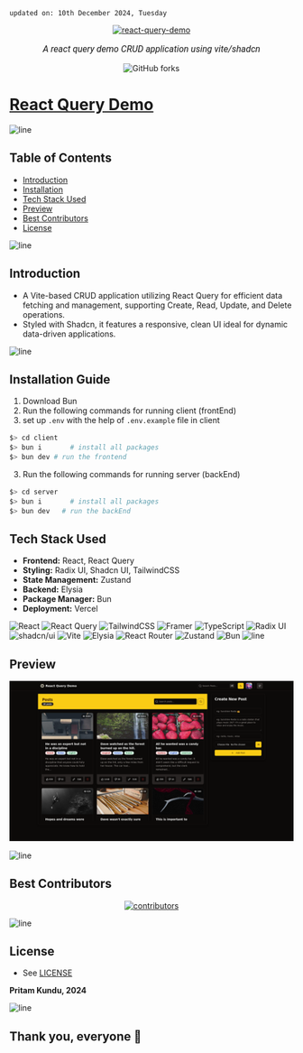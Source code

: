     updated on: 10th December 2024, Tuesday

<div align=center>
    <a href="https://github.com/warmachine028/react-query-demo">
        <img width="200" src="https://query.gg/favicon.png" alt="react-query-demo">
    </a>
    <p style="font-family: roboto, calibri; font-size:12pt; font-style:italic"> A react query demo CRUD application using vite/shadcn </p>
    <a src="https://github.com/warmachine028/react-query-demo/forks">
        <img alt="GitHub forks" src="https://img.shields.io/github/forks/warmachine028/react-query-demo">
    </a>
</div>

# [React Query Demo](https://github.com/warmachine028/react-query-demo)

![line]

## Table of Contents

- [Introduction](#introduction)
- [Installation](#installation-guide)
- [Tech Stack Used](#tech-stack-used)
- [Preview](#preview)
- [Best Contributors](#best-contributors)
- [License](#license)

![line]

## Introduction

- A Vite-based CRUD application utilizing React Query for efficient data fetching and management, supporting Create, Read, Update, and Delete operations.
- Styled with Shadcn, it features a responsive, clean UI ideal for dynamic data-driven applications.

![line]

## Installation Guide

  1. Download Bun
  2. Run the following commands for running client (frontEnd)
  3. set up `.env` with the help of `.env.example` file in client
```sh
$> cd client
$> bun i       # install all packages
$> bun dev # run the frontend
```
  3. Run the following commands for running server (backEnd)
```sh
$> cd server
$> bun i       # install all packages
$> bun dev   # run the backEnd
```

## Tech Stack Used
- **Frontend:** React, React Query
- **Styling:** Radix UI, Shadcn UI, TailwindCSS
- **State Management:** Zustand
- **Backend:** Elysia
- **Package Manager:** Bun
- **Deployment:** Vercel

![React](https://img.shields.io/badge/react-%2320232a.svg?style=for-the-badge&logo=react&logoColor=%2361DAFB)
![React Query](https://img.shields.io/badge/-React%20Query-FF4154?style=for-the-badge&logo=react%20query&logoColor=white)
![TailwindCSS](https://img.shields.io/badge/tailwindcss-%2338B2AC.svg?style=for-the-badge&logo=tailwind-css&logoColor=white)
![Framer](https://img.shields.io/badge/Framer-black?style=for-the-badge&logo=framer&logoColor=blue)
![TypeScript](https://img.shields.io/badge/typescript-white?style=for-the-badge&logo=typescript&logoColor=blue) 
![Radix UI](https://img.shields.io/badge/radix%20ui-161618.svg?style=for-the-badge&logo=radix-ui&logoColor=white) ![shadcn/ui](https://img.shields.io/badge/Shadcn/ui-black?style=for-the-badge&logo=shadcnui&logoColor=white) ![Vite](https://img.shields.io/badge/vite-%23646CFF.svg?style=for-the-badge&logo=vite&logoColor=white)
![Elysia](https://img.shields.io/badge/elysia-%23000000.svg?style=for-the-badge&logo=elysia&logoColor=white) ![React Router](https://img.shields.io/badge/React_Router-CA4245?style=for-the-badge&logo=react-router&logoColor=white) ![Zustand](https://img.shields.io/badge/zustand-%23323330.svg?style=for-the-badge&logo=zustand&logoColor=%23F7DF1E)
![Bun](https://img.shields.io/badge/Bun-%23000000.svg?style=for-the-badge&logo=bun&logoColor=white) 
![line]

## Preview

<picture align="center">
    <source media="(prefers-color-scheme: light)" srcset=".github/preview-light.png">
    <source media="(prefers-color-scheme: dark)" srcset=".github/preview-dark.png">
    <img src=".github/preview-light.png" alt="preview">
</picture>

![line]

## Best Contributors

<div align="center">
    <a href="https://github.com/warmachine028/react-query-demo/graphs/contributors">
        <img src="https://contrib.rocks/image?repo=warmachine028/react-query-demo" alt="contributors"/>
    </a>
</div>

![line]

## License

- See [LICENSE]

**Pritam Kundu, 2024**

![line]

## Thank you, everyone 💚

[icons]: https://icons8.com
[markdown-badges]: https://github.com/Ileriayo/markdown-badges
[custom-icons]: https://simpleicons.org
[line]: https://user-images.githubusercontent.com/75939390/137615281-3a875960-92cc-407f-97fe-fd2319bdb252.png
[License]: https://github.com/warmachine028/react-query-demo/blob/main/LICENSE

<!-- 10/12/24 -->
